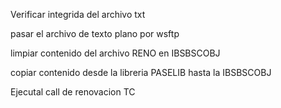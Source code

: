 <p>Verificar integrida del archivo txt</p>
<p>pasar el archivo de texto plano por wsftp</p>
<p>limpiar contenido del archivo RENO en IBSBSCOBJ</p>
<p>copiar contenido desde la libreria PASELIB hasta la IBSBSCOBJ</p>
<p>Ejecutal call de renovacion TC</p>
